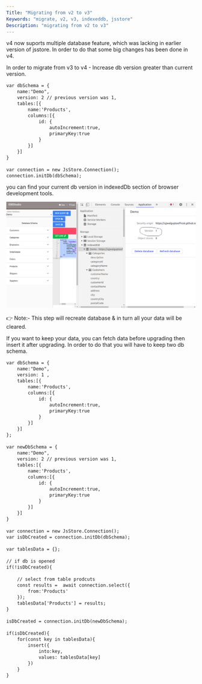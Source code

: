 ```yaml
---
Title: "Migrating from v2 to v3"
Keywords: "migrate, v2, v3, indexeddb, jsstore"
Description: "migrating from v2 to v3"
---
```


<p class="highlight">
v4 now suports multiple database feature, which was lacking in earlier version of jsstore. In order to do that some big changes has been done in v4.
</p>

In order to migrate from v3 to v4 - Increase db version greater than current version. 

```
var dbSchema = {
    name:"Demo",
    version: 2 // previous version was 1,
    tables:[{
        name:'Products',
        columns:[{
            id: {
                autoIncrement:true,
                primaryKey:true
            }
        }]
    }]
}

var connection = new JsStore.Connection();
connection.initDb(dbSchema);
```

you can find your current db version in indexedDb section of browser development tools.

<img style="max-width:100%;" src="/img/version_screenshot.png"/>

👉 Note:- This step will recreate database & in turn all your data will be cleared. 

If you want to keep your data, you can fetch data before upgrading then insert it after upgrading. In order to do that you will have to keep two db schema.

```
var dbSchema = {
    name:"Demo",
    version: 1 ,
    tables:[{
        name:'Products',
        columns:[{
            id: {
                autoIncrement:true,
                primaryKey:true
            }
        }]
    }]
};

var newDbSchema = {
    name:"Demo",
    version: 2 // previous version was 1,
    tables:[{
        name:'Products',
        columns:[{
            id: {
                autoIncrement:true,
                primaryKey:true
            }
        }]
    }]
}

var connection = new JsStore.Connection();
var isDbCreated = connection.initDb(dbSchema);

var tablesData = {};

// if db is opened
if(!isDbCreated){

    // select from table prodcuts
    const results =  await connection.select({
        from:'Products'
    });
    tablesData['Products'] = results;
}

isDbCreated = connection.initDb(newDbSchema);

if(isDbCreated){
    for(const key in tablesData){
        insert({
            into:key,
            values: tablesData[key]
        })
    }
}
```





